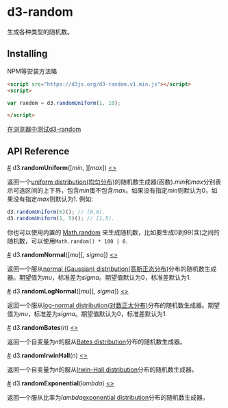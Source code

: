 # d3-random

生成各种类型的随机数。

## Installing

NPM等安装方法略

```html
<script src="https://d3js.org/d3-random.v1.min.js"></script>
<script>

var random = d3.randomUniform(1, 10);

</script>
```

[在浏览器中测试d3-random](https://tonicdev.com/npm/d3-random)

## API Reference

<a name="randomUniform" href="#randomUniform">#</a> d3.<b>randomUniform</b>([<i>min</i>, ][<i>max</i>]) [<>](https://github.com/d3/d3-random/blob/master/src/uniform.js "Source")

返回一个[uniform distribution(均匀分布)](https://en.wikipedia.org/wiki/Uniform_distribution_\(continuous\))的随机数生成器(函数).*min*和*max*分别表示可选区间的上下界，包含*min*蛋不包含*max*。如果没有指定*min*则默认为0，如果没有指定*max*则默认为1. 例如:

```js
d3.randomUniform(6)(); // [0,6).
d3.randomUniform(1, 5)(); // [1,5).
```
你也可以使用内置的 [Math.random](https://developer.mozilla.org/en-US/docs/JavaScript/Reference/Global_Objects/Math/random) 来生成随机数，比如要生成0到99(含)之间的随机数，可以使用`Math.random() * 100 | 0`.

<a name="randomNormal" href="#randomNormal">#</a> d3.<b>randomNormal</b>([<i>mu</i>][, <i>sigma</i>]) [<>](https://github.com/d3/d3-random/blob/master/src/normal.js "Source")

返回一个服从[normal (Gaussian) distribution(高斯正态分布)](https://en.wikipedia.org/wiki/Normal_distribution)分布的随机数生成器。期望值为*mu*，标准差为*sigma*。期望值默认为0，标准差默认为1.

<a name="randomLogNormal" href="#randomLogNormal">#</a> d3.<b>randomLogNormal</b>([<i>mu</i>][, <i>sigma</i>]) [<>](https://github.com/d3/d3-random/blob/master/src/logNormal.js "Source")

返回一个服从[log-normal distribution(对数正太分布)](https://en.wikipedia.org/wiki/Log-normal_distribution)分布的随机数生成器。期望值为*mu*，标准差为*sigma*。期望值默认为0，标准差默认为1.

<a name="randomBates" href="#randomBates">#</a> d3.<b>randomBates</b>(<i>n</i>) [<>](https://github.com/d3/d3-random/blob/master/src/bates.js "Source")

返回一个自变量为*n*的服从[Bates distribution](https://en.wikipedia.org/wiki/Bates_distribution)分布的随机数生成器。

<a name="randomIrwinHall" href="#randomIrwinHall">#</a> d3.<b>randomIrwinHall</b>(<i>n</i>) [<>](https://github.com/d3/d3-random/blob/master/src/irwinHall.js "Source")

返回一个自变量为*n*的服从[Irwin–Hall distribution](https://en.wikipedia.org/wiki/Irwin–Hall_distribution)分布的随机数生成器。

<a name="randomExponential" href="#randomExponential">#</a> d3.<b>randomExponential</b>(<i>lambda</i>) [<>](https://github.com/d3/d3-random/blob/master/src/exponential.js "Source")

返回一个服从比率为*lambda*[exponential distribution](https://en.wikipedia.org/wiki/Exponential_distribution)分布的随机数生成器。
